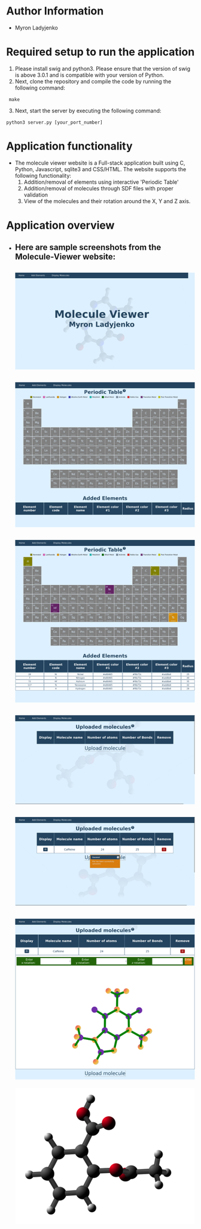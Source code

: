 # Author Information
- Myron Ladyjenko

# Required setup to run the application
1. Please install swig and python3. Please ensure that the version of swig is above 3.0.1 and is compatible with your version of Python.
2. Next, clone the repository and compile the code by running the following command:
```
 make  
```  
3. Next, start the server by executing the following command:
```
python3 server.py [your_port_number]
```
# Application functionality
- The molecule viewer website is a Full-stack application built using C, Python, Javascript, sqlite3 and CSS/HTML.
  The website supports the following functionality:
  1. Addition/removal of elements using interactive 'Periodic Table'
  2. Addition/removal of molecules through SDF files with proper validation 
  3. View of the molecules and their rotation around the X, Y and Z axis.

# Application overview
- Here are sample screenshots from the Molecule-Viewer website:  
  -
  ![Front Page of the website](images/FrontPage.png)
  -
  ![Periodic table with no selected elements](images/PerTable0.png)  
  -
  ![Periodic table with selected elements](images/PerTable1.png)  
  -
  ![Upload page with no molecules](images/UplMol0.png)  
  -
  ![Upload page after uploading a molecule](images/UplMol1.png)  
  -
  ![Molecule view in 2D with rotations](images/UplMol2.png)  
  -
  ![3D view of the molecules](images/3DMol.png)  

